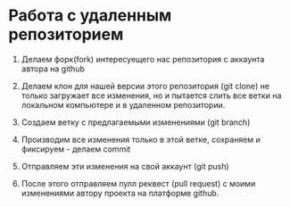 # Работа с удаленным репозиторием

1. Делаем форк(fork) интересуещего нас репозитория с аккаунта автора на github

2. Делаем клон для нашей версии этого репозитория (git clone)
не только 
загружает все изменения, но и пытается слить 
все ветки на локальном компьютере и в 
удаленном репозитории.
3. Создаем ветку с предлагаемыми изменениями (git branch)
4. Производим все изменения только в этой ветке, сохраняем и фиксируем - делаем commit
5. Отправляем эти изменения на свой  аккаунт (git push)
6. После этого отправляем пулл реквест (pull request) с моими изменениями автору проекта на платформе github.